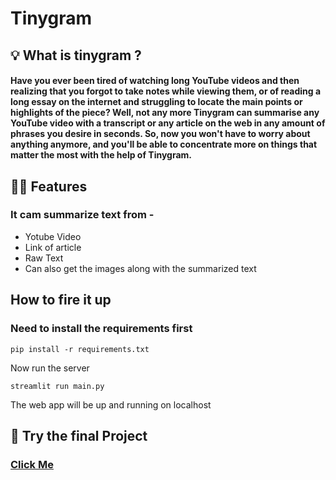 # Tinygram
## 💡 What is tinygram ?
#### Have you ever been tired of watching long YouTube videos and then realizing that you forgot to take notes while viewing them, or of reading a long essay on the internet and struggling to locate the main points or highlights of the piece? Well, not any more Tinygram can summarise any YouTube video with a transcript or any article on the web in any amount of phrases you desire in seconds. So, now you won't have to worry about anything anymore, and you'll be able to concentrate more on things that matter the most with the help of Tinygram.
## 🧑‍💻 Features
### It cam summarize text from -
- Yotube Video
- Link of article
- Raw Text
- Can also get the images along with the summarized text
## How to fire it up
### Need to install the requirements first

```pip install -r requirements.txt```

Now run the server

```streamlit run main.py```

The web app will be up and running on localhost
## 🔽 Try the final Project
### <a href="https://share.streamlit.io/keshavtanwar57/tinygram/main/main.py">Click Me</a>
